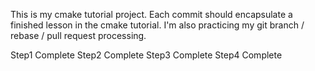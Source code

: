 This is my cmake tutorial project. Each commit should encapsulate a finished lesson in the cmake tutorial. I'm also practicing my git branch / rebase / pull request processing.

Step1 Complete
Step2 Complete
Step3 Complete
Step4 Complete
